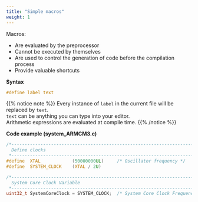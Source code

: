 ```yaml
---
title: "Simple macros"
weight: 1
---
```


Macros:

- Are evaluated by the preprocessor
- Cannot be executed by themselves
- Are used to control the generation of code before the compilation process
- Provide valuable shortcuts

**Syntax**

```c
#define label text
```

{{% notice note %}}
Every instance of `label` in the current file will be replaced by `text`.  
`text` can be anything you can type into your editor.  
Arithmetic expressions are evaluated at compile time.
{{% /notice %}}

**Code example (system_ARMCM3.c)**

```c
/*----------------------------------------------------------------------------
  Define clocks
 *----------------------------------------------------------------------------*/
#define  XTAL            (50000000UL)     /* Oscillator frequency */
#define  SYSTEM_CLOCK    (XTAL / 2U)

/*----------------------------------------------------------------------------
  System Core Clock Variable
 *----------------------------------------------------------------------------*/
uint32_t SystemCoreClock = SYSTEM_CLOCK;  /* System Core Clock Frequency */
```